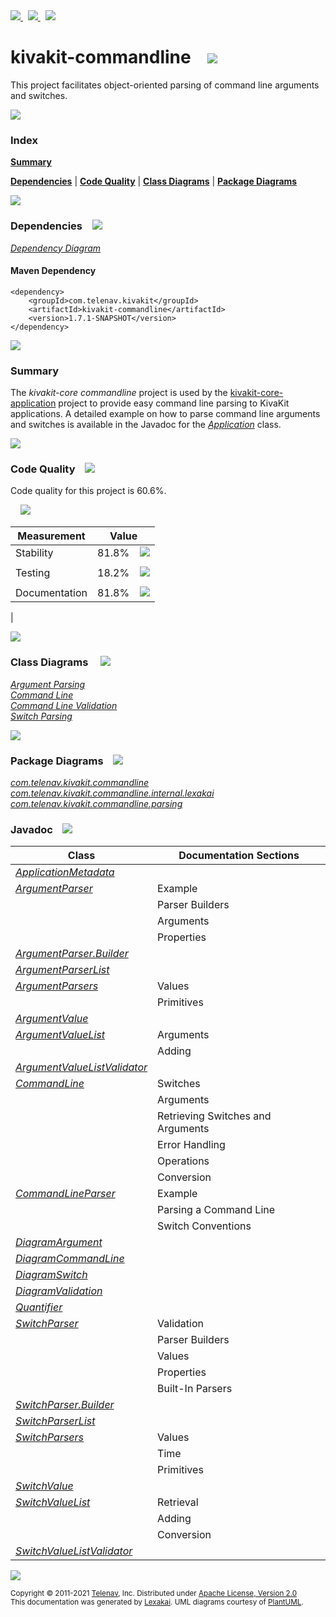[//]: # (start-user-text)

<a href="https://www.kivakit.org">
<img src="https://telenav.github.io/telenav-assets/images/icons/web-32.png" srcset="https://telenav.github.io/telenav-assets/images/icons/web-32-2x.png 2x"/>
</a>
&nbsp;
<a href="https://twitter.com/openkivakit">
<img src="https://telenav.github.io/telenav-assets/images/logos/twitter/twitter-32.png" srcset="https://telenav.github.io/telenav-assets/images/logos/twitter/twitter-32-2x.png 2x"/>
</a>
&nbsp;
<a href="https://kivakit.zulipchat.com">
<img src="https://telenav.github.io/telenav-assets/images/logos/zulip/zulip-32.png" srcset="https://telenav.github.io/telenav-assets/images/logos/zulip/zulip-32-2x.png 2x"/>
</a>

[//]: # (end-user-text)

# kivakit-commandline &nbsp;&nbsp; <img src="https://telenav.github.io/telenav-assets/images/icons/command-line-48.png" srcset="https://telenav.github.io/telenav-assets/images/icons/command-line-48-2x.png 2x"/>

This project facilitates object-oriented parsing of command line arguments and switches.

<img src="https://telenav.github.io/telenav-assets/images/separators/horizontal-line-512.png" srcset="https://telenav.github.io/telenav-assets/images/separators/horizontal-line-512-2x.png 2x"/>

### Index

[**Summary**](#summary)  

[**Dependencies**](#dependencies) | [**Code Quality**](#code-quality) | [**Class Diagrams**](#class-diagrams) | [**Package Diagrams**](#package-diagrams)

<img src="https://telenav.github.io/telenav-assets/images/separators/horizontal-line-512.png" srcset="https://telenav.github.io/telenav-assets/images/separators/horizontal-line-512-2x.png 2x"/>

### Dependencies <a name="dependencies"></a> &nbsp;&nbsp; <img src="https://telenav.github.io/telenav-assets/images/icons/dependencies-32.png" srcset="https://telenav.github.io/telenav-assets/images/icons/dependencies-32-2x.png 2x"/>

[*Dependency Diagram*](https://www.kivakit.org/1.7.1-SNAPSHOT/lexakai/kivakit/kivakit-commandline/documentation/diagrams/dependencies.svg)

#### Maven Dependency

    <dependency>
        <groupId>com.telenav.kivakit</groupId>
        <artifactId>kivakit-commandline</artifactId>
        <version>1.7.1-SNAPSHOT</version>
    </dependency>

<img src="https://telenav.github.io/telenav-assets/images/separators/horizontal-line-128.png" srcset="https://telenav.github.io/telenav-assets/images/separators/horizontal-line-128-2x.png 2x"/>

[//]: # (start-user-text)

### Summary <a name = "summary"></a>

The *kivakit-core commandline* project is used by the [kivakit-core-application](../application/README.md) project to provide easy
command line parsing to KivaKit applications. A detailed example on how to parse command line
arguments and switches is available in the Javadoc for the [*Application*](https://telenav.github.io/kivakit/javadoc/kivakit.core.application/com/telenav/kivakit/core/application/Application.html) class.

[//]: # (end-user-text)

<img src="https://telenav.github.io/telenav-assets/images/separators/horizontal-line-128.png" srcset="https://telenav.github.io/telenav-assets/images/separators/horizontal-line-128-2x.png 2x"/>

### Code Quality <a name="code-quality"></a> &nbsp;&nbsp; <img src="https://telenav.github.io/telenav-assets/images/icons/ruler-32.png" srcset="https://telenav.github.io/telenav-assets/images/icons/ruler-32-2x.png 2x"/>

Code quality for this project is 60.6%.  
  
&nbsp; &nbsp; <img src="https://telenav.github.io/telenav-assets/images/meters/meter-60-96.png" srcset="https://telenav.github.io/telenav-assets/images/meters/meter-60-96-2x.png 2x"/>


| Measurement   | Value                    |
|---------------|--------------------------|
| Stability     | 81.8%&nbsp; &nbsp; <img src="https://telenav.github.io/telenav-assets/images/meters/meter-80-96.png" srcset="https://telenav.github.io/telenav-assets/images/meters/meter-80-96-2x.png 2x"/>
     |
| Testing       | 18.2%&nbsp; &nbsp; <img src="https://telenav.github.io/telenav-assets/images/meters/meter-20-96.png" srcset="https://telenav.github.io/telenav-assets/images/meters/meter-20-96-2x.png 2x"/>
       |
| Documentation | 81.8%&nbsp; &nbsp; <img src="https://telenav.github.io/telenav-assets/images/meters/meter-80-96.png" srcset="https://telenav.github.io/telenav-assets/images/meters/meter-80-96-2x.png 2x"/>
 |

<img src="https://telenav.github.io/telenav-assets/images/separators/horizontal-line-128.png" srcset="https://telenav.github.io/telenav-assets/images/separators/horizontal-line-128-2x.png 2x"/>

### Class Diagrams <a name="class-diagrams"></a> &nbsp; &nbsp; <img src="https://telenav.github.io/telenav-assets/images/icons/diagram-40.png" srcset="https://telenav.github.io/telenav-assets/images/icons/diagram-40-2x.png 2x"/>

[*Argument Parsing*](https://www.kivakit.org/1.7.1-SNAPSHOT/lexakai/kivakit/kivakit-commandline/documentation/diagrams/diagram-argument.svg)  
[*Command Line*](https://www.kivakit.org/1.7.1-SNAPSHOT/lexakai/kivakit/kivakit-commandline/documentation/diagrams/diagram-command-line.svg)  
[*Command Line Validation*](https://www.kivakit.org/1.7.1-SNAPSHOT/lexakai/kivakit/kivakit-commandline/documentation/diagrams/diagram-validation.svg)  
[*Switch Parsing*](https://www.kivakit.org/1.7.1-SNAPSHOT/lexakai/kivakit/kivakit-commandline/documentation/diagrams/diagram-switch.svg)

<img src="https://telenav.github.io/telenav-assets/images/separators/horizontal-line-128.png" srcset="https://telenav.github.io/telenav-assets/images/separators/horizontal-line-128-2x.png 2x"/>

### Package Diagrams <a name="package-diagrams"></a> &nbsp;&nbsp; <img src="https://telenav.github.io/telenav-assets/images/icons/box-24.png" srcset="https://telenav.github.io/telenav-assets/images/icons/box-24-2x.png 2x"/>

[*com.telenav.kivakit.commandline*](https://www.kivakit.org/1.7.1-SNAPSHOT/lexakai/kivakit/kivakit-commandline/documentation/diagrams/com.telenav.kivakit.commandline.svg)  
[*com.telenav.kivakit.commandline.internal.lexakai*](https://www.kivakit.org/1.7.1-SNAPSHOT/lexakai/kivakit/kivakit-commandline/documentation/diagrams/com.telenav.kivakit.commandline.internal.lexakai.svg)  
[*com.telenav.kivakit.commandline.parsing*](https://www.kivakit.org/1.7.1-SNAPSHOT/lexakai/kivakit/kivakit-commandline/documentation/diagrams/com.telenav.kivakit.commandline.parsing.svg)

### Javadoc <a name="code-quality"></a> &nbsp;&nbsp; <img src="https://telenav.github.io/telenav-assets/images/icons/books-24.png" srcset="https://telenav.github.io/telenav-assets/images/icons/books-24-2x.png 2x"/>

| Class | Documentation Sections  |
|-------|-------------------------|
| [*ApplicationMetadata*](https://www.kivakit.org/1.7.1-SNAPSHOT/javadoc/kivakit/kivakit.commandline////////////////////////////////////////////////////.html) |  |  
| [*ArgumentParser*](https://www.kivakit.org/1.7.1-SNAPSHOT/javadoc/kivakit/kivakit.commandline///////////////////////////////////////////////.html) | Example |  
| | Parser Builders |  
| | Arguments |  
| | Properties |  
| [*ArgumentParser.Builder*](https://www.kivakit.org/1.7.1-SNAPSHOT/javadoc/kivakit/kivakit.commandline///////////////////////////////////////////////////////.html) |  |  
| [*ArgumentParserList*](https://www.kivakit.org/1.7.1-SNAPSHOT/javadoc/kivakit/kivakit.commandline///////////////////////////////////////////////////////////.html) |  |  
| [*ArgumentParsers*](https://www.kivakit.org/1.7.1-SNAPSHOT/javadoc/kivakit/kivakit.commandline////////////////////////////////////////////////.html) | Values |  
| | Primitives |  
| [*ArgumentValue*](https://www.kivakit.org/1.7.1-SNAPSHOT/javadoc/kivakit/kivakit.commandline//////////////////////////////////////////////.html) |  |  
| [*ArgumentValueList*](https://www.kivakit.org/1.7.1-SNAPSHOT/javadoc/kivakit/kivakit.commandline//////////////////////////////////////////////////.html) | Arguments |  
| | Adding |  
| [*ArgumentValueListValidator*](https://www.kivakit.org/1.7.1-SNAPSHOT/javadoc/kivakit/kivakit.commandline///////////////////////////////////////////////////////////////////.html) |  |  
| [*CommandLine*](https://www.kivakit.org/1.7.1-SNAPSHOT/javadoc/kivakit/kivakit.commandline////////////////////////////////////////////.html) | Switches |  
| | Arguments |  
| | Retrieving Switches and Arguments |  
| | Error Handling |  
| | Operations |  
| | Conversion |  
| [*CommandLineParser*](https://www.kivakit.org/1.7.1-SNAPSHOT/javadoc/kivakit/kivakit.commandline//////////////////////////////////////////////////.html) | Example |  
| | Parsing a Command Line |  
| | Switch Conventions |  
| [*DiagramArgument*](https://www.kivakit.org/1.7.1-SNAPSHOT/javadoc/kivakit/kivakit.commandline/////////////////////////////////////////////////////////////////.html) |  |  
| [*DiagramCommandLine*](https://www.kivakit.org/1.7.1-SNAPSHOT/javadoc/kivakit/kivakit.commandline////////////////////////////////////////////////////////////////////.html) |  |  
| [*DiagramSwitch*](https://www.kivakit.org/1.7.1-SNAPSHOT/javadoc/kivakit/kivakit.commandline///////////////////////////////////////////////////////////////.html) |  |  
| [*DiagramValidation*](https://www.kivakit.org/1.7.1-SNAPSHOT/javadoc/kivakit/kivakit.commandline///////////////////////////////////////////////////////////////////.html) |  |  
| [*Quantifier*](https://www.kivakit.org/1.7.1-SNAPSHOT/javadoc/kivakit/kivakit.commandline///////////////////////////////////////////.html) |  |  
| [*SwitchParser*](https://www.kivakit.org/1.7.1-SNAPSHOT/javadoc/kivakit/kivakit.commandline/////////////////////////////////////////////.html) | Validation |  
| | Parser Builders |  
| | Values |  
| | Properties |  
| | Built-In Parsers |  
| [*SwitchParser.Builder*](https://www.kivakit.org/1.7.1-SNAPSHOT/javadoc/kivakit/kivakit.commandline/////////////////////////////////////////////////////.html) |  |  
| [*SwitchParserList*](https://www.kivakit.org/1.7.1-SNAPSHOT/javadoc/kivakit/kivakit.commandline/////////////////////////////////////////////////////////.html) |  |  
| [*SwitchParsers*](https://www.kivakit.org/1.7.1-SNAPSHOT/javadoc/kivakit/kivakit.commandline//////////////////////////////////////////////.html) | Values |  
| | Time |  
| | Primitives |  
| [*SwitchValue*](https://www.kivakit.org/1.7.1-SNAPSHOT/javadoc/kivakit/kivakit.commandline////////////////////////////////////////////.html) |  |  
| [*SwitchValueList*](https://www.kivakit.org/1.7.1-SNAPSHOT/javadoc/kivakit/kivakit.commandline////////////////////////////////////////////////.html) | Retrieval |  
| | Adding |  
| | Conversion |  
| [*SwitchValueListValidator*](https://www.kivakit.org/1.7.1-SNAPSHOT/javadoc/kivakit/kivakit.commandline/////////////////////////////////////////////////////////////////.html) |  |  

[//]: # (start-user-text)



[//]: # (end-user-text)

<img src="https://telenav.github.io/telenav-assets/images/separators/horizontal-line-512.png" srcset="https://telenav.github.io/telenav-assets/images/separators/horizontal-line-512-2x.png 2x"/>

<sub>Copyright &#169; 2011-2021 [Telenav](https://telenav.com), Inc. Distributed under [Apache License, Version 2.0](LICENSE)</sub>  
<sub>This documentation was generated by [Lexakai](https://lexakai.org). UML diagrams courtesy of [PlantUML](https://plantuml.com).</sub>
